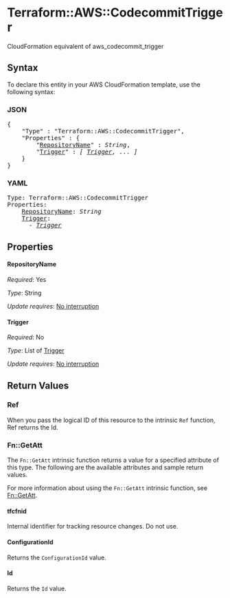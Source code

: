 # Terraform::AWS::CodecommitTrigger

CloudFormation equivalent of aws_codecommit_trigger

## Syntax

To declare this entity in your AWS CloudFormation template, use the following syntax:

### JSON

<pre>
{
    "Type" : "Terraform::AWS::CodecommitTrigger",
    "Properties" : {
        "<a href="#repositoryname" title="RepositoryName">RepositoryName</a>" : <i>String</i>,
        "<a href="#trigger" title="Trigger">Trigger</a>" : <i>[ <a href="trigger.md">Trigger</a>, ... ]</i>
    }
}
</pre>

### YAML

<pre>
Type: Terraform::AWS::CodecommitTrigger
Properties:
    <a href="#repositoryname" title="RepositoryName">RepositoryName</a>: <i>String</i>
    <a href="#trigger" title="Trigger">Trigger</a>: <i>
      - <a href="trigger.md">Trigger</a></i>
</pre>

## Properties

#### RepositoryName

_Required_: Yes

_Type_: String

_Update requires_: [No interruption](https://docs.aws.amazon.com/AWSCloudFormation/latest/UserGuide/using-cfn-updating-stacks-update-behaviors.html#update-no-interrupt)

#### Trigger

_Required_: No

_Type_: List of <a href="trigger.md">Trigger</a>

_Update requires_: [No interruption](https://docs.aws.amazon.com/AWSCloudFormation/latest/UserGuide/using-cfn-updating-stacks-update-behaviors.html#update-no-interrupt)

## Return Values

### Ref

When you pass the logical ID of this resource to the intrinsic `Ref` function, Ref returns the Id.

### Fn::GetAtt

The `Fn::GetAtt` intrinsic function returns a value for a specified attribute of this type. The following are the available attributes and sample return values.

For more information about using the `Fn::GetAtt` intrinsic function, see [Fn::GetAtt](https://docs.aws.amazon.com/AWSCloudFormation/latest/UserGuide/intrinsic-function-reference-getatt.html).

#### tfcfnid

Internal identifier for tracking resource changes. Do not use.

#### ConfigurationId

Returns the <code>ConfigurationId</code> value.

#### Id

Returns the <code>Id</code> value.

